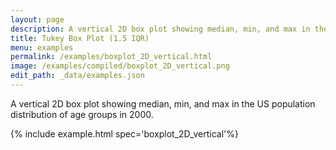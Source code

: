 ```yaml
---
layout: page
description: A vertical 2D box plot showing median, min, and max in the US population distribution of age groups in 2000.
title: Tukey Box Plot (1.5 IQR)
menu: examples
permalink: /examples/boxplot_2D_vertical.html
image: /examples/compiled/boxplot_2D_vertical.png
edit_path: _data/examples.json
---
```


A vertical 2D box plot showing median, min, and max in the US population distribution of age groups in 2000.

{% include example.html spec='boxplot_2D_vertical'%}
